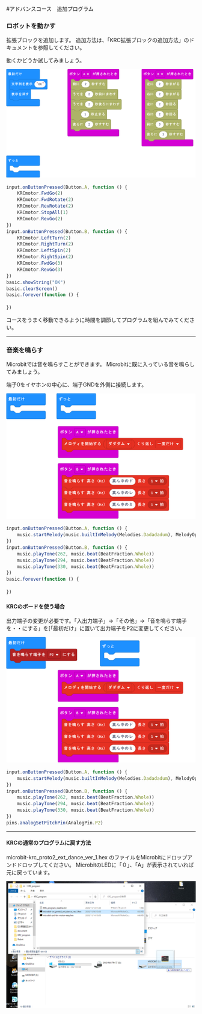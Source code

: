 #アドバンスコース　追加プログラム
### ロボットを動かす

拡張ブロックを追加します。
追加方法は、「KRC拡張ブロックの追加方法」のドキュメントを参照してください。

動くかどうか試してみましょう。

![microbit-Robot_lesson](./fig/microbit-KRC_robot_lesson.png)



```javascript
input.onButtonPressed(Button.A, function () {
    KRCmotor.FwdGo(2)
    KRCmotor.FwdRotate(2)
    KRCmotor.RevRotate(2)
    KRCmotor.StopAll(1)
    KRCmotor.RevGo(2)
})
input.onButtonPressed(Button.B, function () {
    KRCmotor.LeftTurn(2)
    KRCmotor.RightTurn(2)
    KRCmotor.LeftSpin(2)
    KRCmotor.RightSpin(2)
    KRCmotor.FwdGo(3)
    KRCmotor.RevGo(3)
})
basic.showString("OK")
basic.clearScreen()
basic.forever(function () {
	
})
```



コースをうまく移動できるように時間を調節してプログラムを組んでみてください。

---

### 音楽を鳴らす

Microbitでは音を鳴らすことができます。
Microbitに既に入っている音を鳴らしてみましょう。

端子0をイヤホンの中心に、端子GNDを外側に接続します。

![microbit-music](./fig/microbit-music.png)



```javascript
input.onButtonPressed(Button.A, function () {
    music.startMelody(music.builtInMelody(Melodies.Dadadadum), MelodyOptions.Once)
})
input.onButtonPressed(Button.B, function () {
    music.playTone(262, music.beat(BeatFraction.Whole))
    music.playTone(294, music.beat(BeatFraction.Whole))
    music.playTone(330, music.beat(BeatFraction.Whole))
})
basic.forever(function () {
	
})
```



#### KRCのボードを使う場合

出力端子の変更が必要です。「入出力端子」->「その他」->「音を鳴らす端子を・・にする」を[「最初だけ」に置いて出力端子をP2に変更してください。

![microbit-music_krc](./fig/microbit-music_krc.png)



```javascript
input.onButtonPressed(Button.A, function () {
    music.startMelody(music.builtInMelody(Melodies.Dadadadum), MelodyOptions.Once)
})
input.onButtonPressed(Button.B, function () {
    music.playTone(262, music.beat(BeatFraction.Whole))
    music.playTone(294, music.beat(BeatFraction.Whole))
    music.playTone(330, music.beat(BeatFraction.Whole))
})
pins.analogSetPitchPin(AnalogPin.P2)

```

---

#### KRCの通常のプログラムに戻す方法

microbit-krc_proto2_ext_dance_ver_1.hex
のファイルをMicrobitにドロップアンドドロップしてください。
MicrobitのLEDに「０」、「A」が表示されていれば元に戻っています。

![microbit-Robot_reset](./fig/reset.png)
